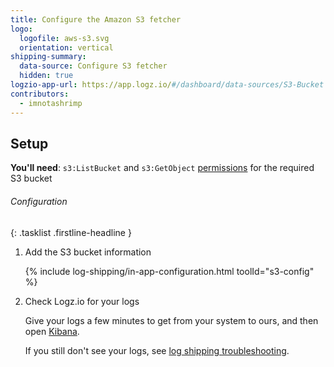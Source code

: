 ```yaml
---
title: Configure the Amazon S3 fetcher
logo:
  logofile: aws-s3.svg
  orientation: vertical
shipping-summary:
  data-source: Configure S3 fetcher
  hidden: true
logzio-app-url: https://app.logz.io/#/dashboard/data-sources/S3-Bucket
contributors:
  - imnotashrimp
---
```


## Setup

**You'll need**: `s3:ListBucket` and `s3:GetObject` [permissions](https://support.logz.io/hc/en-us/articles/209486129-Troubleshooting-AWS-IAM-Configuration-for-retrieving-logs-from-a-S3-Bucket) for the required S3 bucket

###### Configuration

{: .tasklist .firstline-headline }
1. Add the S3 bucket information

    <!-- logzio-inject:s3-config -->

    {% include log-shipping/in-app-configuration.html toolId="s3-config" %}

2. Check Logz.io for your logs

    Give your logs a few minutes to get from your system to ours, and then open [Kibana](https://app.logz.io/#/dashboard/kibana).

    If you still don't see your logs, see [log shipping troubleshooting]({{site.baseurl}}/user-guide/log-shipping/log-shipping-troubleshooting.html).